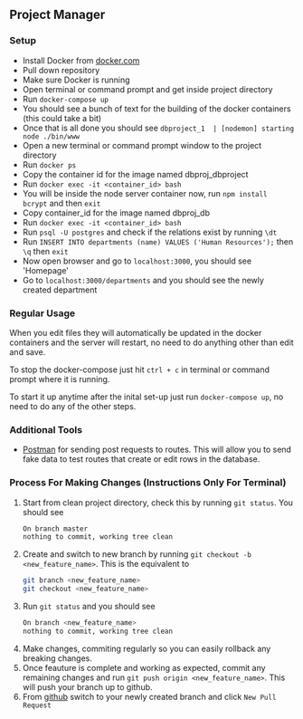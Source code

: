 ## Project Manager

### Setup
- Install Docker from [docker.com](https://www.docker.com/)
- Pull down repository
- Make sure Docker is running
- Open terminal or command prompt and get inside project directory
- Run `docker-compose up`
- You should see a bunch of text for the building of the docker containers (this could take a bit)
- Once that is all done you should see `dbproject_1  | [nodemon] starting node ./bin/www`
- Open a new terminal or command prompt window to the project directory
- Run `docker ps`
- Copy the container id for the image named dbproj_dbproject
- Run `docker exec -it <container_id> bash`
- You will be inside the node server container now, run `npm install bcrypt` and then `exit`
- Copy container_id for the image named dbproj_db
- Run `docker exec -it <container_id> bash`
- Run `psql -U postgres` and check if the relations exist by running `\dt`
- Run `INSERT INTO departments (name) VALUES ('Human Resources');` then `\q` then `exit`
- Now open browser and go to `localhost:3000`, you should see 'Homepage'
- Go to `localhost:3000/departments` and you should see the newly created department

### Regular Usage  
When you edit files they will automatically be updated in the docker containers and the server will restart, no need to do anything other than edit and save.

To stop the docker-compose just hit `ctrl + c` in terminal or command prompt where it is running.

To start it up anytime after the inital set-up just run `docker-compose up`, no need to do any of the other steps.

### Additional Tools
- [Postman](https://www.getpostman.com/) for sending post requests to routes. This will allow you to send fake data to test routes that create or edit rows in the database.

### Process For Making Changes (Instructions Only For Terminal)
1. Start from clean project directory, check this by running `git status`. You should see 
    ``` bash
    On branch master
    nothing to commit, working tree clean
    ```
2. Create and switch to new branch by running `git checkout -b <new_feature_name>`. This is the equivalent to 
    ``` bash
    git branch <new_feature_name>
    git checkout <new_feature_name>
    ```
3. Run `git status` and you should see
    ``` bash
    On branch <new_feature_name>
    nothing to commit, working tree clean
    ```
4. Make changes, commiting regularly so you can easily rollback any breaking changes. 
5. Once feauture is complete and working as expected, commit any remaining changes and run `git push origin <new_feature_name>`. This will push your branch up to github.
6. From [github](https://github.com/Database3380/ProjectManager) switch to your newly created branch and click `New Pull Request`
